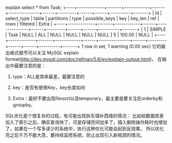 explain select * from Task;
+----+-------------+-------+------------+------+---------------+------+---------+------+------+----------+-------+
| id | select_type | table | partitions | type | possible_keys | key  | key_len | ref  | rows | filtered | Extra |
+----+-------------+-------+------------+------+---------------+------+---------+------+------+----------+-------+
|  1 | SIMPLE      | Task  | NULL       | ALL  | NULL          | NULL | NULL    | NULL |    5 |   100.00 | NULL  |
+----+-------------+-------+------------+------+---------------+------+---------+------+------+----------+-------+
1 row in set, 1 warning (0.00 sec)
它的输出格式细节可以关注 MySQL explain format(http://dev.mysql.com/doc/refman/5.6/en/explain-output.html)，
在输出中最要注意的是：

1. type：ALL是效率最差，最要注意的

2. key：是否有使用Key，key长度如何

3. Extra：最好不要出现filesort以及temporary，最主要是要关注在orderby和groupby。


SQL优化是个很复杂的过程，有可能出现拆东墙补西墙的情况：
比如给数据库表加入了索引之后，确实查询快了，可是存储空间加多了，插入删除操作耗时也增加了，如果在一个写多读少的系统中，执行这种优化可能会起到反效果。
所以优化完之后千万不能大意，要持续监控系统，防止出现引入新瓶颈的情况。
